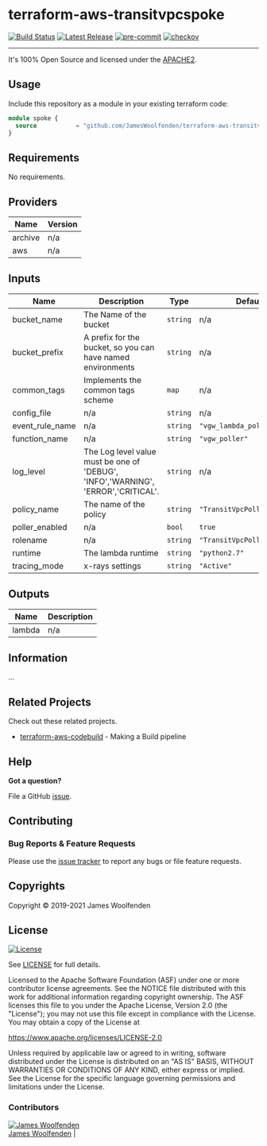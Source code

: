 # terraform-aws-transitvpcspoke

[![Build Status](https://github.com/JamesWoolfenden/terraform-aws-transitvpcspoke/workflows/Verify%20and%20Bump/badge.svg?branch=master)](https://github.com/JamesWoolfenden/terraform-aws-transitvpcspoke)
[![Latest Release](https://img.shields.io/github/release/JamesWoolfenden/terraform-aws-transitvpcspoke.svg)](https://github.com/JamesWoolfenden/terraform-aws-transitvpcspoke/releases/latest)
[![pre-commit](https://img.shields.io/badge/pre--commit-enabled-brightgreen?logo=pre-commit&logoColor=white)](https://github.com/pre-commit/pre-commit)
[![checkov](https://img.shields.io/badge/checkov-verified-brightgreen)](https://www.checkov.io/)

---

It's 100% Open Source and licensed under the [APACHE2](LICENSE).

## Usage

Include this repository as a module in your existing terraform code:

```terraform
module spoke {
  source           = "github.com/JamesWoolfenden/terraform-aws-transitvpcspoke"
}
```

<!-- BEGINNING OF PRE-COMMIT-TERRAFORM DOCS HOOK -->
## Requirements

No requirements.

## Providers

| Name | Version |
|------|---------|
| archive | n/a |
| aws | n/a |

## Inputs

| Name | Description | Type | Default | Required |
|------|-------------|------|---------|:--------:|
| bucket\_name | The Name of the bucket | `string` | n/a | yes |
| bucket\_prefix | A prefix for the bucket, so you can have named environments | `string` | n/a | yes |
| common\_tags | Implements the common tags scheme | `map` | n/a | yes |
| config\_file | n/a | `string` | n/a | yes |
| event\_rule\_name | n/a | `string` | `"vgw_lambda_poller_event"` | no |
| function\_name | n/a | `string` | `"vgw_poller"` | no |
| log\_level | The Log level value must be one of 'DEBUG', 'INFO','WARNING', 'ERROR','CRITICAL'. | `string` | n/a | yes |
| policy\_name | The name of the policy | `string` | `"TransitVpcPollerPolicy"` | no |
| poller\_enabled | n/a | `bool` | `true` | no |
| rolename | n/a | `string` | `"TransitVpcPollerRole"` | no |
| runtime | The lambda runtime | `string` | `"python2.7"` | no |
| tracing\_mode | x-rays settings | `string` | `"Active"` | no |

## Outputs

| Name | Description |
|------|-------------|
| lambda | n/a |

<!-- END OF PRE-COMMIT-TERRAFORM DOCS HOOK -->

## Information

...

## Related Projects

Check out these related projects.

- [terraform-aws-codebuild](https://github.com/jameswoolfenden/terraform-aws-codebuild) - Making a Build pipeline

## Help

**Got a question?**

File a GitHub [issue](https://github.com/jameswoolfenden/terraform-aws-transitvpcspoke/issues).

## Contributing

### Bug Reports & Feature Requests

Please use the [issue tracker](https://github.com/jameswoolfenden/terraform-aws-transitvpcspoke/issues) to report any bugs or file feature requests.

## Copyrights

Copyright © 2019-2021 James Woolfenden

## License

[![License](https://img.shields.io/badge/License-Apache%202.0-blue.svg)](https://opensource.org/licenses/Apache-2.0)

See [LICENSE](LICENSE) for full details.

Licensed to the Apache Software Foundation (ASF) under one
or more contributor license agreements. See the NOTICE file
distributed with this work for additional information
regarding copyright ownership. The ASF licenses this file
to you under the Apache License, Version 2.0 (the
"License"); you may not use this file except in compliance
with the License. You may obtain a copy of the License at

<https://www.apache.org/licenses/LICENSE-2.0>

Unless required by applicable law or agreed to in writing,
software distributed under the License is distributed on an
"AS IS" BASIS, WITHOUT WARRANTIES OR CONDITIONS OF ANY
KIND, either express or implied. See the License for the
specific language governing permissions and limitations
under the License.

### Contributors

[![James Woolfenden][jameswoolfenden_avatar]][jameswoolfenden_homepage]<br/>[James Woolfenden][jameswoolfenden_homepage] |

[jameswoolfenden_homepage]: https://github.com/jameswoolfenden
[jameswoolfenden_avatar]: https://github.com/jameswoolfenden.png?size=150
[github]: https://github.com/jameswoolfenden
[linkedin]: https://www.linkedin.com/in/jameswoolfenden/
[twitter]: https://twitter.com/JimWoolfenden
[share_twitter]: https://twitter.com/intent/tweet/?text=terraform-aws-transitvpcspoke&url=https://github.com/jameswoolfenden/terraform-aws-transitvpcspoke
[share_linkedin]: https://www.linkedin.com/shareArticle?mini=true&title=terraform-aws-transitvpcspoke&url=https://github.com/jameswoolfenden/terraform-aws-transitvpcspoke
[share_reddit]: https://reddit.com/submit/?url=https://github.com/jameswoolfenden/terraform-aws-transitvpcspoke
[share_facebook]: https://facebook.com/sharer/sharer.php?u=https://github.com/jameswoolfenden/terraform-aws-transitvpcspoke
[share_email]: mailto:?subject=terraform-aws-transitvpcspoke&body=https://github.com/jameswoolfenden/terraform-aws-transitvpcspoke
